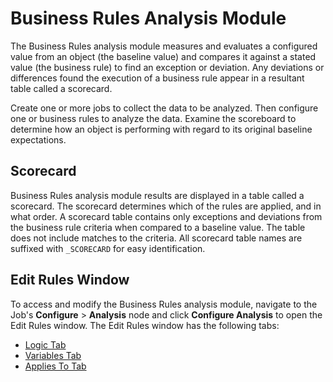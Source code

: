 # Business Rules Analysis Module

The Business Rules analysis module measures and evaluates a configured value from an object (the baseline value) and compares it against a stated value (the business rule) to find an exception or deviation. Any deviations or differences found the execution of a business rule appear in a resultant table called a scorecard.

Create one or more jobs to collect the data to be analyzed. Then configure one or business rules to analyze the data. Examine the scoreboard to determine how an object is performing with regard to its original baseline expectations.

## Scorecard

Business Rules analysis module results are displayed in a table called a scorecard. The scorecard determines which of the rules are applied, and in what order. A scorecard table contains only exceptions and deviations from the business rule criteria when compared to a baseline value. The table does not include matches to the criteria. All scorecard table names are suffixed with ```_SCORECARD``` for easy identification.

## Edit Rules Window

To access and modify the Business Rules analysis module, navigate to the Job's __Configure__ > __Analysis__ node and click __Configure Analysis__ to open the Edit Rules window. The Edit Rules window has the following tabs:

- [Logic Tab](/docs/accessanalyzer/accessanalyzer/enterpriseauditor/admin/analysis/businessrules/logic.md)
- [Variables Tab](/docs/accessanalyzer/accessanalyzer/enterpriseauditor/admin/analysis/businessrules/variables.md)
- [Applies To Tab](/docs/accessanalyzer/accessanalyzer/enterpriseauditor/admin/analysis/businessrules/appliesto.md)
